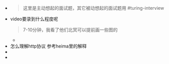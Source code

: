 - > 这里是主动想起的面试题，其它被动想起的面试题用 #turing-interview
- video要录到什么程度呢
  > 7-10分钟，我看了他们北冥可以提前画一些图的
	-
- 怎么理解http协议
  参考heima里的解释
-
-